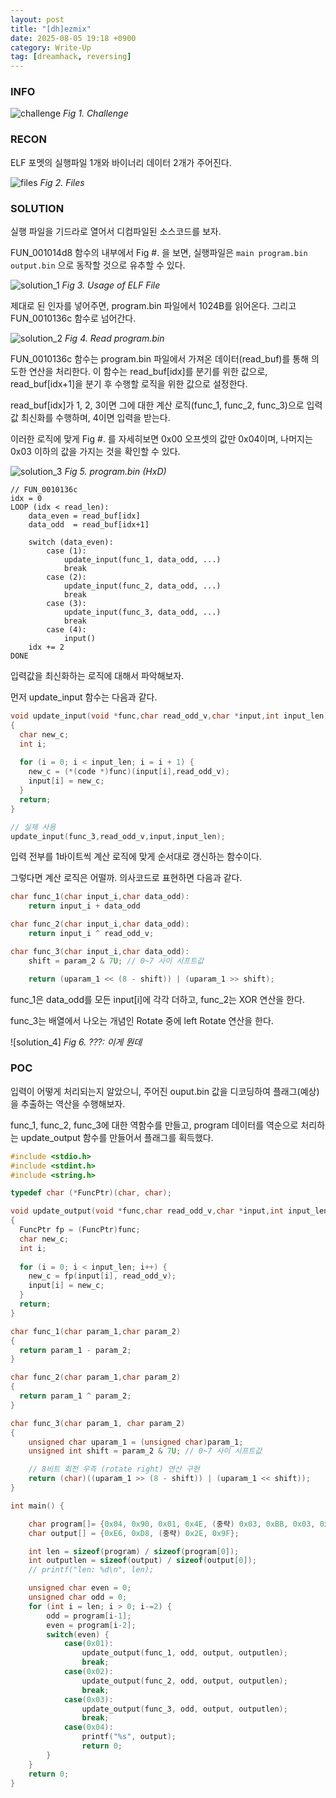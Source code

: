 ```yaml
---
layout: post
title: "[dh]ezmix"
date: 2025-08-05 19:18 +0900
category: Write-Up
tag: [dreamhack, reversing]
---
```

### **INFO**

![challenge]
_Fig 1. Challenge_

### **RECON**

ELF 포멧의 실행파일 1개와 바이너리 데이터 2개가 주어진다.

![files]
_Fig 2. Files_

### **SOLUTION**

실행 파일을 기드라로 열어서 디컴파일된 소스코드를 보자.

FUN_001014d8 함수의 내부에서 Fig #. 을 보면, 실행파일은 `main program.bin output.bin` 으로 동작할 것으로 유추할 수 있다.

![solution_1]
_Fig 3. Usage of ELF File_

제대로 된 인자를 넣어주면, program.bin 파일에서 1024B를 읽어온다. 그리고 FUN_0010136c 함수로 넘어간다.

![solution_2]
_Fig 4. Read program.bin_

FUN_0010136c 함수는 program.bin 파일에서 가져온 데이터(read_buf)를 통해 의도한 연산을 처리한다. 이 함수는 read_buf[idx]를 분기를 위한 값으로, read_buf[idx+1]을 분기 후 수행할 로직을 위한 값으로 설정한다. 

read_buf[idx]가 1, 2, 3이면 그에 대한 계산 로직(func_1, func_2, func_3)으로 입력값 최신화를 수행하며, 4이면 입력을 받는다.

이러한 로직에 맞게 Fig #. 를 자세히보면 0x00 오프셋의 값만 0x04이며, 나머지는 0x03 이하의 값을 가지는 것을 확인할 수 있다. 


![solution_3]
_Fig 5. program.bin (HxD)_


```shell
// FUN_0010136c
idx = 0
LOOP (idx < read_len):
    data_even = read_buf[idx]
    data_odd  = read_buf[idx+1]

    switch (data_even):
        case (1):
            update_input(func_1, data_odd, ...) 
            break
        case (2):
            update_input(func_2, data_odd, ...) 
            break
        case (3):
            update_input(func_3, data_odd, ...)
            break
        case (4):
            input()
    idx += 2
DONE
``` 

입력값을 최신화하는 로직에 대해서 파악해보자. 

먼저 update_input 함수는 다음과 같다. 
```c
void update_input(void *func,char read_odd_v,char *input,int input_len)
{
  char new_c;
  int i;
  
  for (i = 0; i < input_len; i = i + 1) {
    new_c = (*(code *)func)(input[i],read_odd_v);
    input[i] = new_c;
  }
  return;
}

// 실제 사용
update_input(func_3,read_odd_v,input,input_len);
```

입력 전부를 1바이트씩 계산 로직에 맞게 순서대로 갱신하는 함수이다.

그렇다면 계산 로직은 어떨까. 의사코드로 표현하면 다음과 같다.

```c
char func_1(char input_i,char data_odd):
    return input_i + data_odd

char func_2(char input_i,char data_odd):
    return input_i ^ read_odd_v;

char func_3(char input_i,char data_odd):
    shift = param_2 & 7U; // 0~7 사이 시프트값

    return (uparam_1 << (8 - shift)) | (uparam_1 >> shift);
```

func_1은 data_odd를 모든 input[i]에 각각 더하고, func_2는 XOR 연산을 한다.

func_3는 배열에서 나오는 개념인 Rotate 중에 left Rotate 연산을 한다.

![solution_4]
_Fig 6. ???: 이게 뭔데_

### **POC**

입력이 어떻게 처리되는지 알았으니, 주어진 ouput.bin 값을 디코딩하여 플래그(예상)을 추출하는 역산을 수행해보자. 

func_1, func_2, func_3에 대한 역함수를 만들고, program 데이터를 역순으로 처리하는 update_output 함수를 만들어서 플래그를 획득했다.
```c
#include <stdio.h>
#include <stdint.h>
#include <string.h>

typedef char (*FuncPtr)(char, char);

void update_output(void *func,char read_odd_v,char *input,int input_len)
{
  FuncPtr fp = (FuncPtr)func;
  char new_c;
  int i;
  
  for (i = 0; i < input_len; i++) {
    new_c = fp(input[i], read_odd_v);
    input[i] = new_c;
  }
  return;
}

char func_1(char param_1,char param_2)
{
  return param_1 - param_2;
}

char func_2(char param_1,char param_2)
{
  return param_1 ^ param_2;
}

char func_3(char param_1, char param_2)
{
    unsigned char uparam_1 = (unsigned char)param_1;
    unsigned int shift = param_2 & 7U; // 0~7 사이 시프트값

    // 8비트 회전 우측 (rotate right) 연산 구현
    return (char)((uparam_1 >> (8 - shift)) | (uparam_1 << shift));
}

int main() {

    char program[]= {0x04, 0x90, 0x01, 0x4E, (중략) 0x03, 0xBB, 0x03, 0x23};
    char output[] = {0xE6, 0xD8, (중략) 0x2E, 0x9F};

    int len = sizeof(program) / sizeof(program[0]);
    int outputlen = sizeof(output) / sizeof(output[0]);
    // printf("len: %d\n", len);

    unsigned char even = 0; 
    unsigned char odd = 0;
    for (int i = len; i > 0; i-=2) {
        odd = program[i-1];
        even = program[i-2];
        switch(even) {
            case(0x01):
                update_output(func_1, odd, output, outputlen);
                break;
            case(0x02):
                update_output(func_2, odd, output, outputlen);
                break;
            case(0x03):
                update_output(func_3, odd, output, outputlen);
                break;
            case(0x04):
                printf("%s", output);
                return 0;
        }
    }
    return 0;
}
```

[files]: /assets/DreamHack/ezmix/recon_files.png 
[challenge]: /assets/DreamHack/ezmix/challenge.png
[solution_1]: /assets/DreamHack/ezmix/solution_1.png
[solution_2]: /assets/DreamHack/ezmix/solution_2.png
[solution_3]: /assets/DreamHack/ezmix/solution_3.png